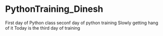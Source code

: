 # PythonTraining_Dinesh
First day of Python class
seconf day of python training
Slowly getting hang of it
Today is the third day of training
